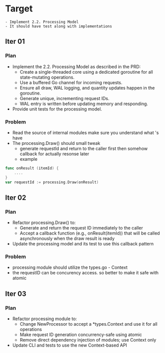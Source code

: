 <!-- Read _ai/doc/*.md first -->

# Target 
    - Implement 2.2. Processing Model
    - It should have test along with implementations

## Iter 01
### Plan
  - Implement the 2.2. Processing Model as described in the PRD:
    - Create a single-threaded core using a dedicated goroutine for all state-mutating operations.
    - Use a buffered Go channel for incoming requests.
    - Ensure all draw, WAL logging, and quantity updates happen in the goroutine.
    - Generate unique, incrementing request IDs.
    - WAL entry is written before updating memory and responding.
  - Provide unit tests for the processing model.

### Problem
  - Read the source of internal modules make sure you understand what 's have
  - The processing.Draw() should small tweak 
    - generate requestId and return to the caller first then somehow callback for actually resonse later
    - example
```go
func onResult (itemId) {
    ....
}
var requestId := processing.Draw(onResult)

```

## Iter 02
### Plan
  - Refactor processing.Draw() to:
    - Generate and return the request ID immediately to the caller
    - Accept a callback function (e.g., onResult(itemId)) that will be called asynchronously when the draw result is ready
  - Update the processing model and its test to use this callback pattern
  
### Problem
  - processing module should utilize the types.go - Context
  - the requestID can be concurency access. so better to make it safe with atomic

## Iter 03
### Plan
  - Refactor processing module to:
    - Change NewProcessor to accept a *types.Context and use it for all operations
    - Make request ID generation concurrency-safe using atomic
    - Remove direct dependency injection of modules; use Context only
  - Update CLI and tests to use the new Context-based API